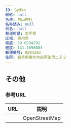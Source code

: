 ```yaml
---
ID: Gy9ko
総称: null
名称: 月山神社
名称読み: null
別名: null
都道府県: 岩手県
区域: 奥州市
緯度: 39.0234291
経度: 141.1656083
郵便番号: 0294203
住所: 岩手県奥州市前沢生母二子２
---
```


## その他

### 参考URL

| URL | 説明          |
| --- | ------------- |
|     | OpenStreetMap |
